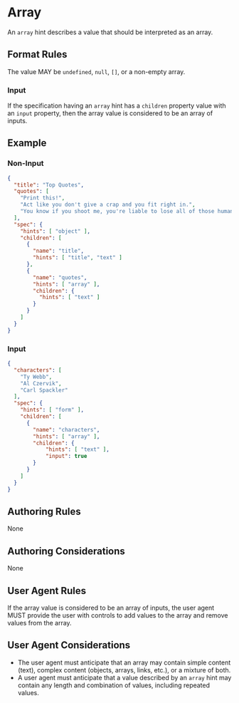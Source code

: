 # Array

An `array` hint describes a value that should be interpreted as an array.

## Format Rules

The value MAY be `undefined`, `null`, `[]`, or a non-empty array.

### Input

If the specification having an `array` hint has a `children` property value with an `input` property, then the array value is considered to be an array of inputs.

## Example

### Non-Input

```json
{
  "title": "Top Quotes",
  "quotes": [
    "Print this!",
    "Act like you don't give a crap and you fit right in.",
    "You know if you shoot me, you're liable to lose all of those humanitarian awards."
  ],
  "spec": {
    "hints": [ "object" ],
    "children": [
      {
        "name": "title",
        "hints": [ "title", "text" ]
      },
      {
        "name": "quotes",
        "hints": [ "array" ],
        "children": {
          "hints": [ "text" ]
        }
      }
    ]
  }
}
```

### Input

```json
{
  "characters": [
    "Ty Webb",
    "Al Czervik",
    "Carl Spackler"
  ],
  "spec": {
    "hints": [ "form" ],
    "children": [
      {
        "name": "characters",
        "hints": [ "array" ],
        "children": {
            "hints": [ "text" ],
            "input": true
        }
      }
    ]
  }
}
```

## Authoring Rules

None

## Authoring Considerations

None

## User Agent Rules

If the array value is considered to be an array of inputs, the user agent MUST provide the user with controls to add values to the array and remove values from the array.

## User Agent Considerations

- The user agent must anticipate that an array may contain simple content (text), complex content (objects, arrays, links, etc.), or a mixture of both.
- A user agent must anticipate that a value described by an `array` hint may contain any length and combination of values, including repeated values.
